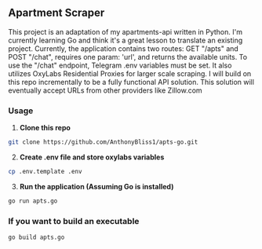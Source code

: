 ## Apartment Scraper
This project is an adaptation of my apartments-api written in Python. I'm currently learning Go and think it's a great lesson to translate an existing project. Currently, the application contains two routes: GET "/apts" and POST "/chat", requires one param: 'url', and returns the available units. To use the "/chat" endpoint, Telegram .env variables must be set. It also utilizes OxyLabs Residential Proxies for larger scale scraping. I will build on this repo incrementally to be a fully functional API solution. This solution will eventually accept URLs from other providers like Zillow.com

### Usage

1. **Clone this repo**
```bash
git clone https://github.com/AnthonyBliss1/apts-go.git
```

2. **Create .env file and store oxylabs variables**
```bash
cp .env.template .env
```

3. **Run the application (Assuming Go is installed)**
```bash
go run apts.go
```

### If you want to build an executable

```bash 
go build apts.go
```